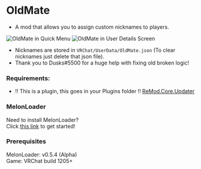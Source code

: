# OldMate

- A mod that allows you to assign custom nicknames to players.

![OldMate in Quick Menu](https://i.penny.moe/6649dr33mg43.png)
![OldMate in User Details Screen](https://i.penny.moe/xa66jd7wpf39.png)

- Nicknames are stored in `VRChat/UserData/OldMate.json` (To clear nicknames just delete that json file).
- Thank you to Dusks#5500 for a huge help with fixing old broken logic!

### Requirements:

- !! This is a plugin, this goes in your Plugins folder !!
[ReMod.Core.Updater](https://api.vrcmg.com/v1/mods/download/328)

### MelonLoader
Need to install MelonLoader?<br>
Click [this link](https://melonwiki.xyz/) to get started!

### Prerequisites
MelonLoader: v0.5.4 (Alpha)<br>
Game: VRChat build 1205+<br>
